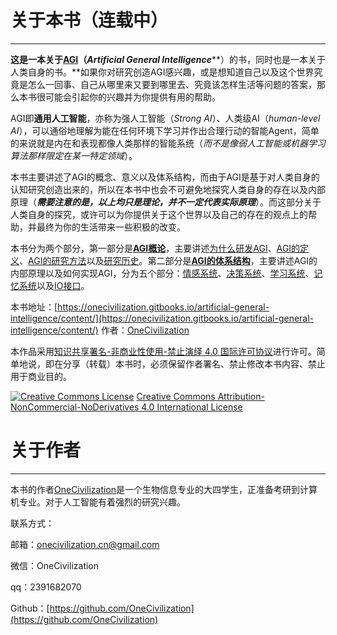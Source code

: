 # 关于本书（连载中）

---

**这是一本关于**[**AGI**](https://en.wikipedia.org/wiki/Artificial_general_intelligence)**（**_**Artificial General Intelligence**_**）的书，同时也是一本关于人类自身的书。**如果你对研究创造AGI感兴趣，或是想知道自己以及这个世界究竟是怎么一回事、自己从哪里来又要到哪里去、究竟该怎样生活等问题的答案，那么本书很可能会引起你的兴趣并为你提供有用的帮助。

AGI即**通用人工智能**，亦称为强人工智能（_Strong AI_）、人类级AI（_human-level AI_），可以通俗地理解为能在任何环境下学习并作出合理行动的智能Agent，简单的来说就是内在和表现都像人类那样的智能系统（_而不是像弱人工智能或机器学习算法那样限定在某一特定领域_）。

本书主要讲述了AGI的概念、意义以及体系结构，而由于AGI是基于对人类自身的认知研究创造出来的，所以在本书中也会不可避免地探究人类自身的存在以及内部原理（_**需要注意的是，以上均只是理论，并不一定代表实际原理**_）。而这部分关于人类自身的探究，或许可以为你提供关于这个世界以及自己的存在的观点上的帮助，并最终为你的生活带来一些积极的改变。

本书分为两个部分，第一部分是[**AGI概论**](/agigai-lun/wei-shi-yao-yan-fa-agi.md)，主要讲述[为什么研发AGI](/agigai-lun/wei-shi-yao-yan-fa-agi.md)、[AGI的定义](/agigai-lun/agide-ding-yi.md)、[AGI的研究方法](/agigai-lun/yan-jiu-agi-de-shou-duan.md)以及[研究历史](/agigai-lun/agide-yan-jiu-li-shi.md)。第二部分是[**AGI的体系结构**](/agide-ti-xi-jie-gou/agide-ti-xi-jie-gou-ji-qi-xiang-hu-guan-xi.md)，主要讲述AGI的内部原理以及如何实现AGI，分为五个部分：[情感系统](/agide-ti-xi-jie-gou/qing-gan-xi-tong.md)、[决策系统](/agide-ti-xi-jie-gou/jue-ce-xi-tong.md)、[学习系统](/agide-ti-xi-jie-gou/xue-xi-xi-tong.md)、[记忆系统](/agide-ti-xi-jie-gou/ji-yi-xi-tong.md)以及[IO接口](/agide-ti-xi-jie-gou/iojie-kou.md)。

本书地址：[https://onecivilization.gitbooks.io/artificial-general-intelligence/content/](https://onecivilization.gitbooks.io/artificial-general-intelligence/content/)    作者：[OneCivilization](https://www.gitbook.com/@onecivilization)

本作品采用[知识共享署名-非商业性使用-禁止演绎 4.0 国际许可协议](https://creativecommons.org/licenses/by-nc-nd/4.0/deed.zh)进行许可。简单地说，即在分享（转载）本书时，必须保留作者署名、禁止修改本书内容、禁止用于商业目的。

[![](https://i.creativecommons.org/l/by-nc-nd/4.0/88x31.png "Creative Commons License")](https://creativecommons.org/licenses/by-nc-nd/4.0/)    [Creative Commons Attribution-NonCommercial-NoDerivatives 4.0 International License](https://creativecommons.org/licenses/by-nc-nd/4.0/)

# 关于作者

---

本书的作者[OneCivilization](https://www.gitbook.com/@onecivilization)是一个生物信息专业的大四学生，正准备考研到计算机专业。对于人工智能有着强烈的研究兴趣。

联系方式：

邮箱：onecivilization.cn@gmail.com

微信：OneCivilization

qq：2391682070

Github：[https://github.com/OneCivilization](https://github.com/OneCivilization)

